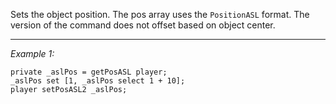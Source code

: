 Sets the object position. The pos array uses the `PositionASL` format. The version of the command does not offset based on object center.


---
*Example 1:*
```sqf
private _aslPos = getPosASL player;
_aslPos set [1, _aslPos select 1 + 10];
player setPosASL2 _aslPos;
```